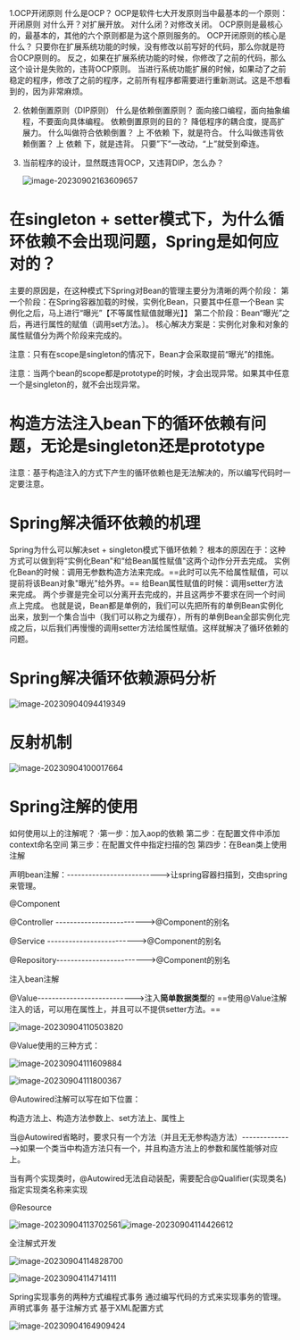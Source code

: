 1.OCP开闭原则
什么是OCP？
OCP是软件七大开发原则当中最基本的一个原则：开闭原则
对什么开？对扩展开放。
对什么闭？对修改关闭。
OCP原则是最核心的，最基本的，其他的六个原则都是为这个原则服务的。
OCP开闭原则的核心是什么？
只要你在扩展系统功能的时候，没有修改以前写好的代码，那么你就是符合OCP原则的。
反之，如果在扩展系统功能的时候，你修改了之前的代码，那么这个设计是失败的，违背OCP原则。
当进行系统功能扩展的时候，如果动了之前稳定的程序，修改了之前的程序，之前所有程序都需要进行重新测试。这是不想看到的，因为非常麻烦。

2. 依赖倒置原则（DIP原则）
   什么是依赖倒置原则？
   面向接口编程，面向抽象编程，不要面向具体编程。
   依赖倒置原则的目的？
   降低程序的耦合度，提高扩展力。
   什么叫做符合依赖倒置？
   上 不依赖 下，就是符合。
   什么叫做违背依赖倒置？
   上 依赖 下，就是违背。
   只要”下”一改动，“上”就受到牵连。

3. 当前程序的设计，显然既违背OCP，又违背DIP，怎么办？

   ![image-20230902163609657](https://raw.githubusercontent.com/Pip190/cloudimg/master/img/image-20230902163609657.png)





# 在singleton + setter模式下，为什么循环依赖不会出现问题，Spring是如何应对的？

主要的原因是，在这种模式下Spring对Bean的管理主要分为清晰的两个阶段：
	第一个阶段：在Spring容器加载的时候，实例化Bean，只要其中任意一个Bean 实例化之后，马上进行“曝光”【不等属性赋值就曝光】】
	第二个阶段：Bean“曝光”之后，再进行属性的赋值（调用set方法。〕。
		核心解决方案是：实例化对象和对象的属性赋值分为两个阶段来完成的。

注意：只有在scope是singleton的情况下，Bean才会采取提前“曝光”的措施。

注意：当两个bean的scope都是prototype的时候，才会出现异常。如果其中任意一个是singleton的，就不会出现异常。

# 构造方法注入bean下的循环依赖有问题，无论是singleton还是prototype

注意：基于构造注入的方式下产生的循环依赖也是无法解决的，所以编写代码时一定要注意。



# Spring解决循环依赖的机理

Spring为什么可以解决set + singleton模式下循环依赖？
根本的原因在于：这种方式可以做到将“实例化Bean"和“给Bean属性赋值"这两个动作分开去完成。
实例化Bean的时候：调用无参数构造方法来完成。==此时可以先不给属性赋值，可以提前将该Bean对象"曝光"给外界。==
给Bean属性赋值的时候：调用setter方法来完成。
两个步骤是完全可以分离开去完成的，并且这两步不要求在同一个时间点上完成。
也就是说，Bean都是单例的，我们可以先把所有的单例Bean实例化出来，放到一个集合当中（我们可以称之为缓存），所有的单例Bean全部实例化完成之后，以后我们再慢慢的调用setter方法给属性赋值。这样就解决了循环依赖的问题。

# Spring解决循环依赖源码分析

![image-20230904094419349](https://raw.githubusercontent.com/Pip190/cloudimg/master/img/image-20230904094419349.png)



# 反射机制

![image-20230904100017664](https://raw.githubusercontent.com/Pip190/cloudimg/master/img/image-20230904100017664.png)



# Spring注解的使用

如何使用以上的注解呢？
·第一步：加入aop的依赖
第二步：在配置文件中添加context命名空间
第三步：在配置文件中指定扫描的包
第四步：在Bean类上使用注解

声明bean注解：-------------------------->让spring容器扫描到，交由spring来管理。

@Component

@Controller ------------------------->@Component的别名

@Service ------------------------->@Component的别名

@Repository------------------------->@Component的别名

注入bean注解

@Value--------------------------->注入**简单数据类型**的	==使用@Value注解注入的话，可以用在属性上，并且可以不提供setter方法。==

![image-20230904110503820](https://raw.githubusercontent.com/Pip190/cloudimg/master/img/image-20230904110503820.png)

@Value使用的三种方式：

![image-20230904111609884](https://raw.githubusercontent.com/Pip190/cloudimg/master/img/image-20230904111609884.png)



![image-20230904111800367](https://raw.githubusercontent.com/Pip190/cloudimg/master/img/image-20230904111800367.png)

@Autowired注解可以写在如下位置：

构造方法上、构造方法参数上、set方法上、属性上

当@Autowired省略时，要求只有一个方法（并且无无参构造方法）--------------->如果一个类当中构造方法只有一个，并且构造方法上的参数和属性能够对应上。

当有两个实现类时，@Autowired无法自动装配，需要配合@Qualifier(实现类名)		指定实现类名称来实现



@Resource

![image-20230904113702561](https://raw.githubusercontent.com/Pip190/cloudimg/master/img/image-20230904113702561.png)![image-20230904114426612](https://raw.githubusercontent.com/Pip190/cloudimg/master/img/image-20230904114426612.png)





全注解式开发

![image-20230904114828700](https://raw.githubusercontent.com/Pip190/cloudimg/master/img/image-20230904114828700.png)

![image-20230904114714111](https://raw.githubusercontent.com/Pip190/cloudimg/master/img/image-20230904114714111.png)



Spring实现事务的两种方式编程式事务
通过编写代码的方式来实现事务的管理。
声明式事务
基于注解方式
基于XML配置方式



![image-20230904164909424](https://raw.githubusercontent.com/Pip190/cloudimg/master/img/image-20230904164909424.png)